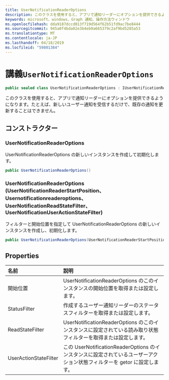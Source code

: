 ```yaml
---
title: UserNotificationReaderOptions
description: このクラスを使用すると、アプリで通知リーダーにオプションを提供できるようになります。たとえば、新しいユーザー通知を受信するだけで、既存の通知を更新することはできません。
keywords: microsoft、windows、Graph 通知、操作方法ウィンドウ
ms.openlocfilehash: dda9187dccd013f719d564f62b51fd9ac7be8444
ms.sourcegitcommit: 945a0f4bda02e3b4eb9a665379c2af9bd5285a53
ms.translationtype: MT
ms.contentlocale: ja-JP
ms.lasthandoff: 04/18/2019
ms.locfileid: "59801384"
---
```

# <a name="class-usernotificationreaderoptions"></a>講義`UserNotificationReaderOptions`

```C#
public sealed class UserNotificationReaderOptions : IUserNotificationReaderOptions
```

このクラスを使用すると、アプリで通知リーダーにオプションを提供できるようになります。たとえば、新しいユーザー通知を受信するだけで、既存の通知を更新することはできません。 

## <a name="constructors"></a>コンストラクター

### <a name="usernotificationreaderoptions"></a>UserNotificationReaderOptions
UserNotificationReaderOptions の新しいインスタンスを作成して初期化します。

```C#
public UserNotificationReaderOptions()
```

### <a name="usernotificationreaderoptionsusernotificationreaderstartposition-usernotificationstatusfilter-usernotificationreadstatefilter-usernotificationuseractionstatefilter"></a>UserNotificationReaderOptions (UserNotificationReaderStartPosition、Usernotificationreaderoptions、UserNotificationReadStateFilter、UserNotificationUserActionStateFilter)
フィルターと開始位置を指定して UserNotificationReaderOptions の新しいインスタンスを作成し、初期化します。 

```C#
public UserNotificationReaderOptions(UserNotificationReaderStartPosition startPosition, UserNotificationStatusFilter statusFilter, UserNotificationReadStateFilter readStateFilter, UserNotificationUserActionStateFilter userActionStateFilter)
```

## <a name="properties"></a>Properties

|名前 | 説明 |
|:-- |:-- |
|開始位置 |UserNotificationReaderOptions のこのインスタンスの開始位置を取得または設定します。|
|   StatusFilter |作成するユーザー通知リーダーのステータスフィルターを取得または設定します。| 
|   ReadStateFilter |UserNotificationReaderOptions のこのインスタンスに設定されている読み取り状態フィルターを取得または設定します。| 
|   UserActionStateFilter|この UserNotificationReaderOptions のインスタンスに設定されているユーザーアクション状態フィルターを getor に設定します。| 




